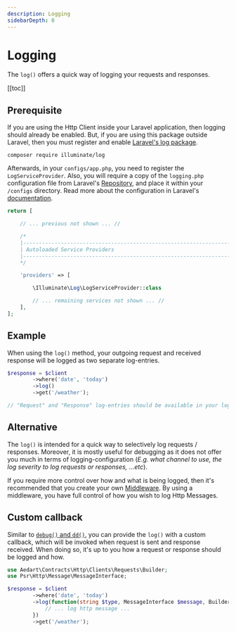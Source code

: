 ```yaml
---
description: Logging
sidebarDepth: 0
---
```


# Logging

The `log()` offers a quick way of logging your requests and responses.

[[toc]]

## Prerequisite

If you are using the Http Client inside your Laravel application, then logging should already be enabled.
But, if you are using this package outside Laravel, then you must register and enable [Laravel's log package](https://packagist.org/packages/illuminate/log). 

```shell
composer require illuminate/log
```

Afterwards, in your `configs/app.php`, you need to register the `LogServiceProvider`.
Also, you will require a copy of the `logging.php` configuration file from Laravel's [Repository](https://github.com/laravel/laravel/blob/master/config/logging.php), and place it within your `/configs` directory.
Read more about the configuration in Laravel's [documentation](https://laravel.com/docs/9.x/logging).

```php
return [

    // ... previous not shown ... //

    /*
    |--------------------------------------------------------------------------
    | Autoloaded Service Providers
    |--------------------------------------------------------------------------
    */

    'providers' => [

        \Illuminate\Log\LogServiceProvider::class

        // ... remaining services not shown ... //
    ],
];
```

## Example

When using the `log()` method, your outgoing request and received response will be logged as two separate log-entries.

```php
$response = $client
        ->where('date', 'today')
        ->log()
        ->get('/weather');

// "Request" and "Response" log-entries should be available in your log file.
```

## Alternative

The `log()` is intended for a quick way to selectively log requests / responses.
Moreover, it is mostly useful for debugging as it does not offer you much in terms of logging-configuration (_E.g. what channel to use, the log severity to log requests or responses, ...etc_).

If you require more control over how and what is being logged, then it's recommended that you create your own [Middleware](./middleware).
By using a middleware, you have full control of how you wish to log Http Messages.

## Custom callback

Similar to [`debug()` and `dd()`](./debugging), you can provide the `log()` with a custom callback, which will be invoked when request is sent and response received.
When doing so, it's up to you how a request or response should be logged and how.

```php
use Aedart\Contracts\Http\Clients\Requests\Builder;
use Psr\Http\Message\MessageInterface;

$response = $client
        ->where('date', 'today')
        ->log(function(string $type, MessageInterface $message, Builder $builder) {
            // ... log http message ...       
        })
        ->get('/weather');
```
